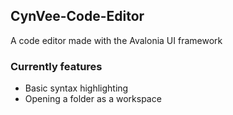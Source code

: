## CynVee-Code-Editor
A code editor made with the Avalonia UI framework

### Currently features
- Basic syntax highlighting
- Opening a folder as a workspace